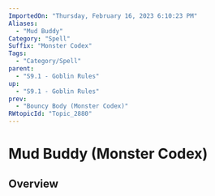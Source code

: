 ```yaml
---
ImportedOn: "Thursday, February 16, 2023 6:10:23 PM"
Aliases:
  - "Mud Buddy"
Category: "Spell"
Suffix: "Monster Codex"
Tags:
  - "Category/Spell"
parent:
  - "S9.1 - Goblin Rules"
up:
  - "S9.1 - Goblin Rules"
prev:
  - "Bouncy Body (Monster Codex)"
RWtopicId: "Topic_2880"
---
```

# Mud Buddy (Monster Codex)
## Overview
